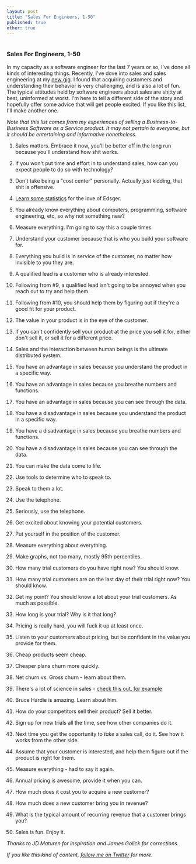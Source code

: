 ```yaml
---
layout: post
title: "Sales For Engineers, 1-50"
published: true
other: true
---
```

# 
# 
### Sales For Engineers, 1-50

In my capacity as a software engineer for the last 7 years or so, I've done all kinds of interesting things. Recently, I've dove into sales and sales engineering at my <a href="http://codeclimate.com">new gig</a>. I found that acquiring customers and understanding their behavior is very challenging, and is also a lot of fun. The typical attitudes held by software engineers about sales are shitty at best, uninformed at worst. I'm here to tell a different side of the story and hopefully offer some advice that will get people excited. If you like this list, I'll make another one.

*Note that this list comes from my experiences of selling a Business-to-Business Software as a Service product. It may not pertain to everyone, but it should be entertaining and informative nonetheless.*

1. Sales matters. Embrace it now, you'll be better off in the long run because you'll understand how shit works.

2. If you won't put time and effort in to understand sales, how can you expect people to do so with technology?

3. Don't take being a "cost center" personally. Actually just kidding, that shit is offensive.

4. <a href="http://www.springer.com/statistics/computational+statistics/book/978-0-387-79053-4">Learn some statistics</a> for the love of Edsger.

5. You already know everything about computers, programming, software engineering, etc, so why not something new?

6. Measure everything. I'm going to say this a couple times.

7. Understand your customer because that is who you build your software for.

8. Everything you build is in service of the customer, no matter how invisible to you they are.

9. A qualified lead is a customer who is already interested.

10. Following from #9, a qualified lead isn't going to be annoyed when you reach out to try and help them.

11. Following from #10, you should help them by figuring out if they're a good fit for your product.

12. The value in your product is in the eye of the customer.

13. If you can't confidently sell your product at the price you sell it for, either don't sell it, or sell it for a different price.

14. Sales and the interaction between human beings is the ultimate distributed system.

15. You have an advantage in sales because you understand the product in a specific way.

16. You have an advantage in sales because you breathe numbers and functions.

17. You have an advantage in sales because you can see through the data.

18. You have a disadvantage in sales because you understand the product in a specific way.

19. You have a disadvantage in sales because you breathe numbers and functions.

20. You have a disadvantage in sales because you can see through the data.

21. You can make the data come to life.

22. Use tools to determine who to speak to.

23. Speak to them a lot.

24. Use the telephone.

25. Seriously, use the telephone.

26. Get excited about knowing your potential customers.

27. Put yourself in the position of the customer.

28. Measure everything about everything.

29. Make graphs, not too many, mostly 95th percentiles.

30. How many trial customers do you have right now? You should know.

31. How many trial customers are on the last day of their trial right now? You should know.

32. Get my point? You should know a lot about your trial customers. As much as possible.

33. How long is your trial? Why is it that long?

34. Pricing is really hard, you will fuck it up at least once.

35. Listen to your customers about pricing, but be confident in the value you provide for them.

36. Cheap products seem cheap.

37. Cheaper plans churn more quickly.

38. Net churn vs. Gross churn - learn about them.

39. There's a lot of science in sales - <a href="http://www.brucehardie.com/papers/021/sbg_2006-05-30.pdf">check this out, for example </a>

40. Bruce Hardie is amazing. Learn about him.

41. How do your competitors sell their product? Sell it better.

42. Sign up for new trials all the time, see how other companies do it.

43. Next time you get the opportunity to *take* a sales call, do it. See how it works from the other side.

44. Assume that your customer is interested, and help them figure out if the product is right for them.

45. Measure everything - had to say it again.

46. Annual pricing is awesome, provide it when you can.

47. How much does it cost you to acquire a new customer?

48. How much does a new customer bring you in revenue?

49. What is the typical amount of recurring revenue that a customer brings you?

50. Sales is fun. Enjoy it.

*Thanks to JD Maturen for inspiration and James Golick for corrections.*

*If you like this kind of content, <a href="http://twitter.com/mrb_bk">follow me on Twitter</a> for more.*

